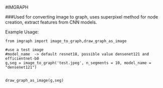 #IMGRAPH 

###Used for converting image to graph, uses superpixel method for node creation, extract features from CNN models. 

Example Usage: 

```
from imgraph import image_to_graph,draw_graph_as_image

#use a test image
#model_name  -> default resnet18, possible value densenet121 and efficientnet-b0
g,seg = image_to_graph('test.jpeg', n_segments = 10, model_name = "densenet121")


draw_graph_as_image(g,seg)
```

